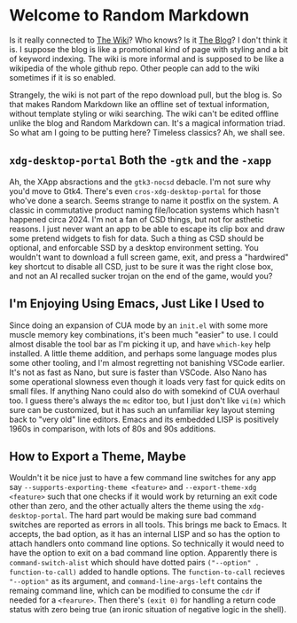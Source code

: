 # Welcome to Random Markdown

Is it really connected to [The Wiki](https://github.com/jackokring/goali/wiki)? Who knows? Is it [The Blog](https://jackokring.github.io/goali/)? I don't think it is. I suppose the blog is like a promotional kind of page with styling and a bit of keyword indexing. The wiki is more informal and is supposed to be like a wikipedia of the whole github repo. Other people can add to the wiki sometimes if it is so enabled.

Strangely, the wiki is not part of the repo download pull, but the blog is. So that makes Random Markdown like an offline set of textual information, without template styling or wiki searching. The wiki can't be edited offline unlike the blog and Random Markdown can. It's a magical information triad. So what am I going to be putting here? Timeless classics? Ah, we shall see.

## `xdg-desktop-portal` Both the `-gtk` and the `-xapp`

Ah, the XApp absractions and the `gtk3-nocsd` debacle. I'm not sure why you'd move to Gtk4. There's even `cros-xdg-desktop-portal` for those who've done a search. Seems strange to name it postfix on the system. A classic in commutative product naming file/location systems which hasn't happened circa 2024. I'm not a fan of CSD things, but not for asthetic reasons. I just never want an app to be able to escape its clip box and draw some pretend widgets to fish for data. Such a thing as CSD should be optional, and enforcable SSD by a desktop environment setting. You wouldn't want to download a full screen game, exit, and press a "hardwired" key shortcut to disable all CSD, just to be sure it was the right close box, and not an AI recalled sucker trojan on the end of the game, would you?

## I'm Enjoying Using Emacs, Just Like I Used to

Since doing an expansion of CUA mode by an `init.el` with some more muscle memory key combinations, it's been much "easier" to use. I could almost disable the tool bar as I'm picking it up, and have `which-key` help installed. A little theme addition, and perhaps some language modes plus some other tooling, and I'm almost regretting not banishing VSCode earlier. It's not as fast as Nano, but sure is faster than VSCode. Also Nano has some operational slowness even though it loads very fast for quick edits on small files. If anything Nano could also do with somekind of CUA overhaul too. I guess there's always the `mc` editor too, but I just don't like `vi(m)` which sure can be customized, but it has such an unfamiliar key layout steming back to "very old" line editors. Emacs and its embedded LISP is positively 1960s in comparison, with lots of 80s and 90s additions.

## How to Export a Theme, Maybe

Wouldn't it be nice just to have a few command line switches for any app say `--supports-exporting-theme <feature>` and `--export-theme-xdg <feature>` such that one checks if it would work by returning an exit code other than zero, and the other actually alters the theme using the `xdg-desktop-portal`. The hard part would be making sure bad command switches are reported as errors in all tools. This brings me back to Emacs. It accepts, the bad option, as it has an internal LISP and so has the option to attach handlers onto command line options. So technically it would need to have the option to exit on a bad command line option. Apparently there is `command-switch-alist` which should have dotted pairs `("--option" . function-to-call)` added to handle options. The `function-to-call` recieves `"--option"` as its argument, and `command-line-args-left` contains the remaing command line, which can be modified to consume the `cdr` if needed for a `<fearure>`. Then there's `(exit 0)` for handling a return code status with zero being true (an ironic situation of negative logic in the shell).

